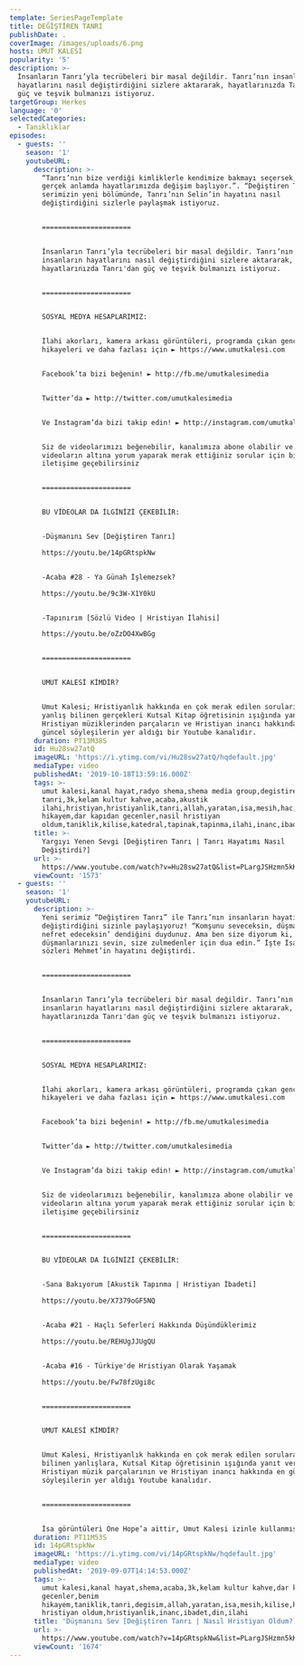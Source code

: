 ```yaml
---
template: SeriesPageTemplate
title: DEĞİŞTİREN TANRI
publishDate: .
coverImage: /images/uploads/6.png
hosts: UMUT KALESİ
popularity: '5'
description: >-
  İnsanların Tanrı’yla tecrübeleri bir masal değildir. Tanrı’nın insanların
  hayatlarını nasıl değiştirdiğini sizlere aktararak, hayatlarınızda Tanrı'dan
  güç ve teşvik bulmanızı istiyoruz.
targetGroup: Herkes
language: '0'
selectedCategories:
  - Tanıklıklar
episodes:
  - guests: ''
    season: '1'
    youtubeURL:
      description: >-
        “Tanrı’nın bize verdiği kimliklerle kendimize bakmayı seçersek, o zaman
        gerçek anlamda hayatlarımızda değişim başlıyor.”. “Değiştiren Tanrı”
        serimizin yeni bölümünde, Tanrı’nın Selin’in hayatını nasıl
        değiştirdiğini sizlerle paylaşmak istiyoruz.


        ======================


        İnsanların Tanrı’yla tecrübeleri bir masal değildir. Tanrı’nın
        insanların hayatlarını nasıl değiştirdiğini sizlere aktararak,
        hayatlarınızda Tanrı'dan güç ve teşvik bulmanızı istiyoruz.


        ======================


        SOSYAL MEDYA HESAPLARIMIZ: 


        İlahi akorları, kamera arkası görüntüleri, programda çıkan gençlerin
        hikayeleri ve daha fazlası için ► https://www.umutkalesi.com


        Facebook’ta bizi beğenin! ► http://fb.me/umutkalesimedia 


        Twitter’da ► http://twitter.com/umutkalesimedia 


        Ve Instagram’da bizi takip edin! ► http://instagram.com/umutkalesi 


        Siz de videolarımızı beğenebilir, kanalımıza abone olabilir ve
        videoların altına yorum yaparak merak ettiğiniz sorular için bizimle
        iletişime geçebilirsiniz


        ======================


        BU VİDEOLAR DA İLGİNİZİ ÇEKEBİLİR:


        -Düşmanını Sev [Değiştiren Tanrı]

        https://youtu.be/14pGRtspkNw


        -Acaba #28 - Ya Günah İşlemezsek?

        https://youtu.be/9c3W-X1Y0kU


        -Tapınırım [Sözlü Video | Hristiyan İlahisi]

        https://youtu.be/oZzDO4XwBGg


        ======================


        UMUT KALESİ KİMDİR?


        Umut Kalesi; Hristiyanlık hakkında en çok merak edilen soruları ve
        yanlış bilinen gerçekleri Kutsal Kitap öğretisinin ışığında yanıt veren,
        Hristiyan müziklerinden parçaların ve Hristiyan inancı hakkında en
        güncel söyleşilerin yer aldığı bir Youtube kanalıdır.
      duration: PT13M38S
      id: Hu28sw27atQ
      imageURL: 'https://i.ytimg.com/vi/Hu28sw27atQ/hqdefault.jpg'
      mediaType: video
      publishedAt: '2019-10-18T13:59:16.000Z'
      tags: >-
        umut kalesi,kanal hayat,radyo shema,shema media group,degistiren
        tanri,3k,kelam kultur kahve,acaba,akustik
        ilahi,hristiyan,hristiyanlik,tanri,allah,yaratan,isa,mesih,hac,carmih,protestan,katolik,ortodoks,vaftiz,benim
        hikayem,dar kapıdan gecenler,nasil hristiyan
        oldum,taniklik,kilise,katedral,tapinak,tapinma,ilahi,inanc,ibadet,din
      title: >-
        Yargıyı Yenen Sevgi [Değiştiren Tanrı | Tanrı Hayatımı Nasıl
        Değiştirdi?]
      url: >-
        https://www.youtube.com/watch?v=Hu28sw27atQ&list=PLargJSHzmn5kKfKLobob3EiVrJFwnrPu4&index=2&t=0s
      viewCount: '1573'
  - guests: ''
    season: '1'
    youtubeURL:
      description: >-
        Yeni serimiz “Değiştiren Tanrı” ile Tanrı’nın insanların hayatını nasıl
        değiştirdiğini sizinle paylaşıyoruz! “Komşunu seveceksin, düşmanından
        nefret edeceksin’ dendiğini duydunuz. Ama ben size diyorum ki,
        düşmanlarınızı sevin, size zulmedenler için dua edin.” İşte İsa’nın bu
        sözleri Mehmet’in hayatını değiştirdi.


        ======================


        İnsanların Tanrı’yla tecrübeleri bir masal değildir. Tanrı’nın
        insanların hayatlarını nasıl değiştirdiğini sizlere aktararak,
        hayatlarınızda Tanrı'dan güç ve teşvik bulmanızı istiyoruz.


        ======================


        SOSYAL MEDYA HESAPLARIMIZ: 


        İlahi akorları, kamera arkası görüntüleri, programda çıkan gençlerin
        hikayeleri ve daha fazlası için ► https://www.umutkalesi.com


        Facebook’ta bizi beğenin! ► http://fb.me/umutkalesimedia 


        Twitter’da ► http://twitter.com/umutkalesimedia 


        Ve Instagram’da bizi takip edin! ► http://instagram.com/umutkalesi 


        Siz de videolarımızı beğenebilir, kanalımıza abone olabilir ve
        videoların altına yorum yaparak merak ettiğiniz sorular için bizimle
        iletişime geçebilirsiniz


        ======================


        BU VİDEOLAR DA İLGİNİZİ ÇEKEBİLİR:


        -Sana Bakıyorum [Akustik Tapınma | Hristiyan İbadeti]

        https://youtu.be/X7379oGF5NQ


        -Acaba #21 - Haçlı Seferleri Hakkında Düşündüklerimiz

        https://youtu.be/REHUgJJUgQU


        -Acaba #16 - Türkiye'de Hristiyan Olarak Yaşamak

        https://youtu.be/Fw78fzUgi8c


        ======================


        UMUT KALESİ KİMDİR?


        Umut Kalesi, Hristiyanlık hakkında en çok merak edilen sorulara ve
        bilinen yanlışlara, Kutsal Kitap öğretisinin ışığında yanıt veren;
        Hristiyan müzik parçalarının ve Hristiyan inancı hakkında en güncel
        söyleşilerin yer aldığı Youtube kanalıdır.


        ======================


        İsa görüntüleri One Hope’a aittir, Umut Kalesi izinle kullanmıştır.
      duration: PT11M53S
      id: 14pGRtspkNw
      imageURL: 'https://i.ytimg.com/vi/14pGRtspkNw/hqdefault.jpg'
      mediaType: video
      publishedAt: '2019-09-07T14:14:53.000Z'
      tags: >-
        umut kalesi,kanal hayat,shema,acaba,3k,kelam kultur kahve,dar kapidan
        gecenler,benim
        hikayem,taniklik,tanri,degisim,allah,yaratan,isa,mesih,kilise,hristiyan,nasil
        hristiyan oldum,hristiyanlik,inanc,ibadet,din,ilahi
      title: 'Düşmanını Sev [Değiştiren Tanrı | Nasıl Hristiyan Oldum?]'
      url: >-
        https://www.youtube.com/watch?v=14pGRtspkNw&list=PLargJSHzmn5kKfKLobob3EiVrJFwnrPu4&index=3&t=0s
      viewCount: '1674'
---
```


